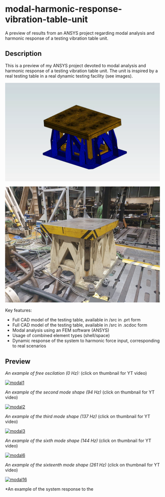 # modal-harmonic-response-vibration-table-unit
A preview of results from an ANSYS project regarding modal analysis and harmonic response of a testing vibration table unit.

## Description
This is a preview of my ANSYS project devoted to modal analysis and harmonic response of a testing vibration table unit.
The unit is inspired by a real testing table in a real dynamic testing facility (see images).

![fotomesh](images/tablemesh.png)

![foto](images/table.jpg)

Key features:
- Full CAD model of the testing table, available in /src in .prt form
- Full CAD model of the testing table, available in /src in .scdoc form
- Modal analysis using an FEM software (ANSYS)
- Usage of combined element types (shell/space)
- Dynamic response of the system to harmonic force input, corresponding to real scenarios

## Preview

*An example of free oscilation (0 Hz):* (click on thumbnail for YT video) 

[![modal1](https://img.youtube.com/vi/t_31BR5LdCg/0.jpg)](https://www.youtube.com/watch?v=t_31BR5LdCg)

*An example of the second mode shape (94 Hz)* (click on thumbnail for YT video) 

[![modal2](https://img.youtube.com/vi/_ICnl_JK4wc/0.jpg)](https://www.youtube.com/watch?v=_ICnl_JK4wc)

*An example of the third mode shape (137 Hz)* (click on thumbnail for YT video) 

[![modal3](https://img.youtube.com/vi/DK5_Polxvik/0.jpg)](https://www.youtube.com/watch?v=DK5_Polxvik)

*An example of the sixth mode shape (144 Hz)* (click on thumbnail for YT video) 

[![modal6](https://img.youtube.com/vi/CG_lOBtkVJY/0.jpg)](https://www.youtube.com/watch?v=CG_lOBtkVJY)

*An example of the sixteenth mode shape (261 Hz)* (click on thumbnail for YT video) 

[![modal16](https://img.youtube.com/vi/t2gqqAlSjo0/0.jpg)](https://www.youtube.com/watch?v=t2gqqAlSjo0)

*An example of the system response to the 
